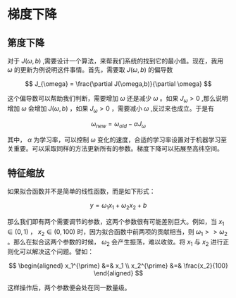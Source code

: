 # 梯度下降

## 第度下降

对于 $J(\omega,b)$ ,需要设计一个算法，来帮我们系统的找到它的最小值。现在，我用 $\omega$ 的更新为例说明这件事情。首先，需要取 $J(\omega,b)$ 的偏导数

$$
  J_{\omega} = \frac{\partial J(\omega,b)}{\partial \omega}
$$

这个偏导数可以帮助我们判断，需要增加 $\omega$ 还是减少 $\omega$ 。如果 $J_{\omega} > 0$ ,那么说明增加 $\omega$ 会增加 $J(\omega,b)$ ，如果 $J_{\omega} > 0$ ，需要减小 $\omega$  ,反过来也成立。于是有

$$
  \omega_{new} = \omega_{old} - \alpha J_{\omega} 
$$

其中， $\alpha$ 为学习率，可以控制 $\omega$ 变化的速度，合适的学习率设置对于机器学习至关重要。可以采取同样的方法更新所有的参数。梯度下降可以拓展至高纬空间。

## 特征缩放

如果拟合函数并不是简单的线性函数，而是如下形式：

$$
  y = \omega_1 x_1 + \omega_2 x_2 + b
$$

那么我们即有两个需要调节的参数，这两个参数很有可能差别巨大。例如，当 $x_1 \in (0,1)$ ， $x_2 \in (0,100)$ 时，因为拟合函数中前两项的贡献相当，则 $\omega_1 >> \omega_2$ 。那么在拟合这两个参数的时候， $\omega_2$ 会产生振荡，难以收敛。将 $x_1$ 与 $x_2$ 进行正则化可以解决这个问题。譬如：

$$
\begin{aligned}
x_1^{\prime} &=& x_1 \\
x_2^{\prime} &=& \frac{x_2}{100}
\end{aligned}
$$

这样操作后，两个参数便会处在同一数量级。
